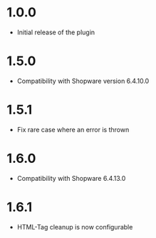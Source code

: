 # 1.0.0

- Initial release of the plugin

# 1.5.0

- Compatibility with Shopware version 6.4.10.0

# 1.5.1

- Fix rare case where an error is thrown

# 1.6.0

- Compatibility with Shopware 6.4.13.0

# 1.6.1

- HTML-Tag cleanup is now configurable

